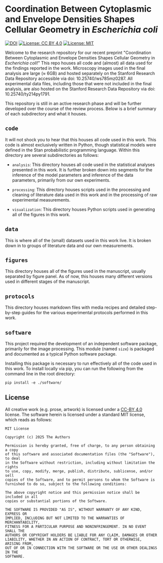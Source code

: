 # Coordination Between Cytoplasmic and Envelope Densities Shapes Cellular Geometry in *Escherichia coli*

[![DOI](https://zenodo.org/badge/438837626.svg)](https://zenodo.org/doi/10.5281/zenodo.10048570)
[![License: CC BY 4.0](https://img.shields.io/badge/License-CC_BY_4.0-lightgrey.svg)](https://creativecommons.org/licenses/by/4.0/)
[![License: MIT](https://img.shields.io/badge/License-MIT-yellow.svg)](https://opensource.org/licenses/MIT)

Welcome to the research repository for our recent preprint "Coordination Between Cytoplasmic and Envelope Densities Shapes Cellular Geometry in *Escherichia coli*!"
This repo houses all code and (almost) all data used for the findings reported in 
the work. Microscopy images used in the final analysis are large (≈ 6GB) and hosted separately on the
Stanford Research Data Repository accessible via doi: 10.25740/ws785mz0287. All experimental data files, including those that were not included in the final analysis, are also hosted on the Stanford Research Data Repository via doi: 10.25740/ty214py1791.

This repository is still in an active research phase and will be further developed 
over the course of the review process. Below is a brief summary of each 
subdirectory and what it houses. 

## `code`
It will not shock you to hear that this houses all code used in this work. This 
code is almost exclusively written in Python, though statistical models were 
defined in the Stan probabilistic programming language. Within this directory 
are several subdirectories as follows:

* `analysis`: This directory houses all code used in the statistical analyses 
presented in this work. It is further broken down into segments for the inference 
of the model parameters and inference of the data parameters, primarily from 
our own experiments. 

* `processing`: This directory houses scripts used in the processing and cleaning 
of literature data used in this work and in the processing of raw experimental 
measurements. 

* `visualization`: This directory houses Python scripts used in generating all 
of the figures in this work. 

## `data`
This is where all of the (small) datasets used in this work live. It is broken 
down in to groups of literature data and our own measurements.

## `figures`
This directory houses all of the figures used in the manuscript, usually separated 
by figure panel. As of now, this houses many different versions used in different 
stages of the manuscript.

## `protocols`
This directory houses markdown files with media recipes and detailed step-by-step
guides for the various experimental protocols performed in this work.

## `software`
This project required the development of an independent software package, primarily 
for the image processing. This module (named `size`) is packaged and documented
as a typical Python software package.

Installing this package is necessary to run effectively all of the code used in 
this work. To install locally via pip, you can run the following from the command 
line in the root directory:

```
pip install -e ./software/
```

## License
All creative work (e.g. prose, artwork) is licensed under a [CC-BY 4.0](https://creativecommons.org/licenses/by/4.0/) license.
The software herein is licensed under a standard MIT license, which reads as
follows:

```
MIT License

Copyright (c) 2025 The Authors

Permission is hereby granted, free of charge, to any person obtaining a copy
of this software and associated documentation files (the "Software"), to deal
in the Software without restriction, including without limitation the rights
to use, copy, modify, merge, publish, distribute, sublicense, and/or sell
copies of the Software, and to permit persons to whom the Software is
furnished to do so, subject to the following conditions:

The above copyright notice and this permission notice shall be included in all
copies or substantial portions of the Software.

THE SOFTWARE IS PROVIDED "AS IS", WITHOUT WARRANTY OF ANY KIND, EXPRESS OR
IMPLIED, INCLUDING BUT NOT LIMITED TO THE WARRANTIES OF MERCHANTABILITY,
FITNESS FOR A PARTICULAR PURPOSE AND NONINFRINGEMENT. IN NO EVENT SHALL THE
AUTHORS OR COPYRIGHT HOLDERS BE LIABLE FOR ANY CLAIM, DAMAGES OR OTHER
LIABILITY, WHETHER IN AN ACTION OF CONTRACT, TORT OR OTHERWISE, ARISING FROM,
OUT OF OR IN CONNECTION WITH THE SOFTWARE OR THE USE OR OTHER DEALINGS IN THE
SOFTWARE.
```

